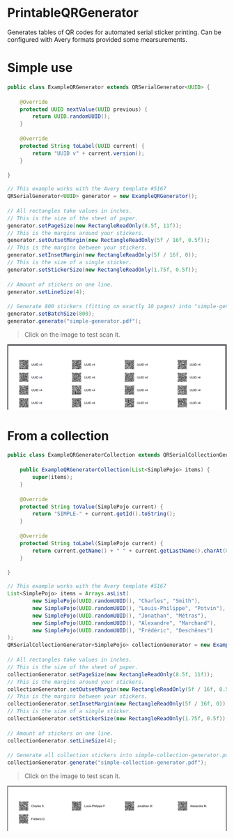 # PrintableQRGenerator
Generates tables of QR codes for automated serial sticker printing. Can be configured with Avery formats provided some mearsurements.


# Simple use
``` java
public class ExampleQRGenerator extends QRSerialGenerator<UUID> {

	@Override
	protected UUID nextValue(UUID previous) {
		return UUID.randomUUID();
	}

	@Override
	protected String toLabel(UUID current) {
		return "UUID v" + current.version();
	}

}
```
``` java
// This example works with the Avery template #5167
QRSerialGenerator<UUID> generator = new ExampleQRGenerator();

// All rectangles take values in inches.
// This is the size of the sheet of paper.
generator.setPageSize(new RectangleReadOnly(8.5f, 11f));
// This is the margins around your stickers.
generator.setOutsetMargin(new RectangleReadOnly(5f / 16f, 0.5f));
// This is the margins between your stickers.
generator.setInsetMargin(new RectangleReadOnly(5f / 16f, 0));
// This is the size of a single sticker.
generator.setStickerSize(new RectangleReadOnly(1.75f, 0.5f));

// Amount of stickers on one line.
generator.setLineSize(4);

// Generate 800 stickers (fitting on exactly 10 pages) into "simple-generator.pdf".
generator.setBatchSize(800);
generator.generate("simple-generator.pdf");
```

> Click on the image to test scan it.

![Result](https://raw.githubusercontent.com/BinarSkugga/PrintableQRGenerator/master/result.png)

# From a collection
``` java
public class ExampleQRGeneratorCollection extends QRSerialCollectionGenerator<SimplePojo> {

	public ExampleQRGeneratorCollection(List<SimplePojo> items) {
		super(items);
	}

	@Override
	protected String toValue(SimplePojo current) {
		return "SIMPLE-" + current.getId().toString();
	}

	@Override
	protected String toLabel(SimplePojo current) {
		return current.getName() + " " + current.getLastName().charAt(0) + ".";
	}

}
```
``` java
// This example works with the Avery template #5167
List<SimplePojo> items = Arrays.asList(
		new SimplePojo(UUID.randomUUID(), "Charles", "Smith"),
		new SimplePojo(UUID.randomUUID(), "Louis-Philippe", "Potvin"),
		new SimplePojo(UUID.randomUUID(), "Jonathan", "Métras"),
		new SimplePojo(UUID.randomUUID(), "Alexandre", "Marchand"),
		new SimplePojo(UUID.randomUUID(), "Frédéric", "Deschênes")
);
QRSerialCollectionGenerator<SimplePojo> collectionGenerator = new ExampleQRGeneratorCollection(items);

// All rectangles take values in inches.
// This is the size of the sheet of paper.
collectionGenerator.setPageSize(new RectangleReadOnly(8.5f, 11f));
// This is the margins around your stickers.
collectionGenerator.setOutsetMargin(new RectangleReadOnly(5f / 16f, 0.5f));
// This is the margins between your stickers.
collectionGenerator.setInsetMargin(new RectangleReadOnly(5f / 16f, 0));
// This is the size of a single sticker.
collectionGenerator.setStickerSize(new RectangleReadOnly(1.75f, 0.5f));

// Amount of stickers on one line.
collectionGenerator.setLineSize(4);

// Generate all collection stickers into simple-collection-generator.pdf.
collectionGenerator.generate("simple-collection-generator.pdf");
```

> Click on the image to test scan it.

![Result](https://raw.githubusercontent.com/BinarSkugga/PrintableQRGenerator/master/result-collection.png)
